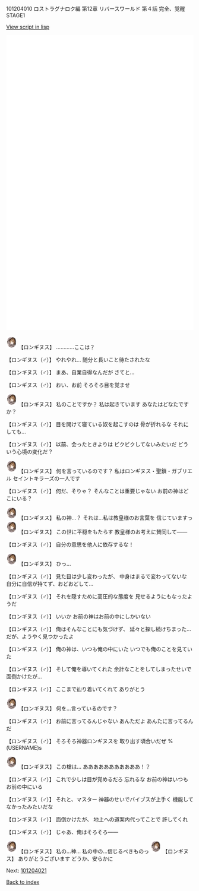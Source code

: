101204010 ロストラグナロク編 第12章 リバースワールド 第４話 完全、覚醒 STAGE1

[View script in lisp](../scripts/101204010.txt)

![bg_white.png](../images/backgrounds/bg_white.png)

<img src="../images/units/3300111.png" alt="3300111.png" height="34"/>
【ロンギヌス】
…………ここは？

【ロンギヌス（♂）】
やれやれ…
随分と長いこと待たされたな

【ロンギヌス（♂）】
まあ、自業自得なんだが
さてと…

【ロンギヌス（♂）】
おい、お前
そろそろ目を覚ませ

<img src="../images/units/3300111.png" alt="3300111.png" height="34"/>
【ロンギヌス】
私のことですか？
私は起きています
あなたはどなたですか？

【ロンギヌス（♂）】
目を開けて寝ている奴を起こすのは
骨が折れるな
それにしても…

【ロンギヌス（♂）】
以前、会ったときよりは
ビクビクしてないみたいだ
どういう心境の変化だ？

<img src="../images/units/3300111.png" alt="3300111.png" height="34"/>
【ロンギヌス】
何を言っているのです？
私はロンギヌス・聖鎖・ガブリエル
セイントキラーズの一人です

【ロンギヌス（♂）】
何だ、そりゃ？
そんなことは重要じゃない
お前の神はどこにいる？

<img src="../images/units/3300111.png" alt="3300111.png" height="34"/>
【ロンギヌス】
私の神…？
それは…私は教皇様のお言葉を
信じていますっ

<img src="../images/units/3300111.png" alt="3300111.png" height="34"/>
【ロンギヌス】
この世に平穏をもたらす
教皇様のお考えに賛同して――

【ロンギヌス（♂）】
自分の意思を他人に依存するな！

<img src="../images/units/3300111.png" alt="3300111.png" height="34"/>
【ロンギヌス】
ひっ…

【ロンギヌス（♂）】
見た目は少し変わったが、
中身はまるで変わってないな
自分に自信が持てず、おどおどして…

【ロンギヌス（♂）】
それを隠すために高圧的な態度を
見せるようにもなったようだ

【ロンギヌス（♂）】
いいか
お前の神はお前の中にしかいない

【ロンギヌス（♂）】
俺はそんなことにも気づけず、
延々と探し続けちまった…
だが、ようやく見つかったよ

【ロンギヌス（♂）】
俺の神は、いつも俺の中にいた
いつでも俺のことを見ていた

【ロンギヌス（♂）】
そして俺を導いてくれた
余計なことをしてしまったせいで
面倒かけたが…

【ロンギヌス（♂）】
ここまで辿り着いてくれて
ありがとう

<img src="../images/units/3300111.png" alt="3300111.png" height="34"/>
【ロンギヌス】
何を…言っているのです？

【ロンギヌス（♂）】
お前に言ってるんじゃない
あんただよ
あんたに言ってるんだ

【ロンギヌス（♂）】
そろそろ神器ロンギヌスを
取り出す頃合いだぜ
%(USERNAME)s

<img src="../images/units/3300111.png" alt="3300111.png" height="34"/>
【ロンギヌス】
この槍は…
あああああああああああ！？

【ロンギヌス（♂）】
これで少しは目が覚めるだろ
忘れるな
お前の神はいつもお前の中にいる

【ロンギヌス（♂）】
それと、マスター
神器のせいでバイブスが上手く
機能してなかったみたいだな

【ロンギヌス（♂）】
面倒かけたが、
地上への道案内代ってことで
許してくれ

【ロンギヌス（♂）】
じゃあ、俺はそろそろ――

<img src="../images/units/3300111.png" alt="3300111.png" height="34"/>
【ロンギヌス】
私の…神…
私の中の…信じるべきものっ

<img src="../images/units/3300111.png" alt="3300111.png" height="34"/>
【ロンギヌス】
ありがとうございます
どうか、安らかに

Next: [101204021](101204021.md)

[Back to index](index.md)
